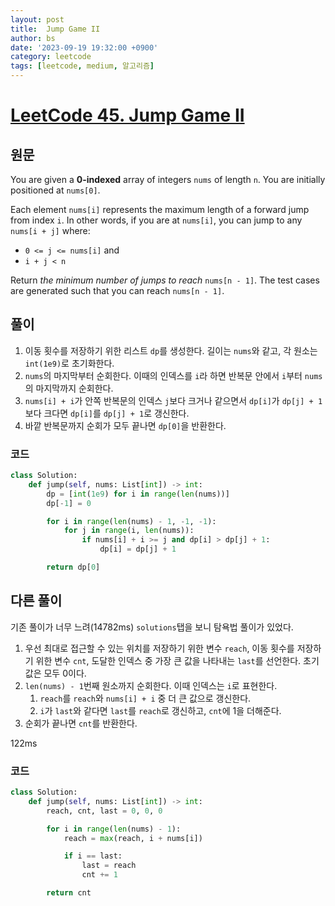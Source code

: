 ```yaml
---
layout: post
title:  Jump Game II
author: bs
date: '2023-09-19 19:32:00 +0900'
category: leetcode
tags: [leetcode, medium, 알고리즘]
---
```


# [LeetCode 45. Jump Game II](https://leetcode.com/problems/jump-game-ii/)

## 원문
You are given a **0-indexed** array of integers `nums` of length `n`. You are initially positioned at `nums[0]`.

Each element `nums[i]` represents the maximum length of a forward jump from index `i`. In other words, if you are at `nums[i]`, you can jump to any `nums[i + j]` where:

- `0 <= j <= nums[i]` and
- `i + j < n`

Return *the minimum number of jumps to reach* `nums[n - 1]`. The test cases are generated such that you can reach `nums[n - 1]`.

## 풀이
1. 이동 횟수를 저장하기 위한 리스트 `dp`를 생성한다. 길이는 `nums`와 같고, 각 원소는 `int(1e9)`로 초기화한다.
2. `nums`의 마지막부터 순회한다. 이때의 인덱스를 `i`라 하면 반복문 안에서 `i`부터 `nums`의 마지막까지 순회한다.
3. `nums[i] + i`가 안쪽 반복문의 인덱스 `j`보다 크거나 같으면서 `dp[i]`가 `dp[j] + 1`보다 크다면 `dp[i]`를 `dp[j] + 1`로 갱신한다.
4. 바깥 반복문까지 순회가 모두 끝나면 `dp[0]`을 반환한다.

### 코드
```python
class Solution:
    def jump(self, nums: List[int]) -> int:
        dp = [int(1e9) for i in range(len(nums))]
        dp[-1] = 0

        for i in range(len(nums) - 1, -1, -1):
            for j in range(i, len(nums)):
                if nums[i] + i >= j and dp[i] > dp[j] + 1:
                    dp[i] = dp[j] + 1

        return dp[0]
```

## 다른 풀이
기존 풀이가 너무 느려(14782ms) `solutions`탭을 보니 탐욕법 풀이가 있었다.

1. 우선 최대로 접근할 수 있는 위치를 저장하기 위한 변수 `reach`, 이동 횟수를 저장하기 위한 변수 `cnt`, 도달한 인덱스 중 가장 큰 값을 나타내는 `last`를 선언한다. 초기값은 모두 0이다.
2. `len(nums) - 1`번째 원소까지 순회한다. 이때 인덱스는 `i`로 표현한다.
    1. `reach`를 `reach`와 `nums[i] + i` 중 더 큰 값으로 갱신한다.
    2. `i`가 `last`와 같다면 `last`를 `reach`로 갱신하고, `cnt`에 1을 더해준다.
3. 순회가 끝나면 `cnt`를 반환한다.

122ms

### 코드
```python
class Solution:
    def jump(self, nums: List[int]) -> int:
        reach, cnt, last = 0, 0, 0

        for i in range(len(nums) - 1):
            reach = max(reach, i + nums[i])

            if i == last:
                last = reach
                cnt += 1

        return cnt
```